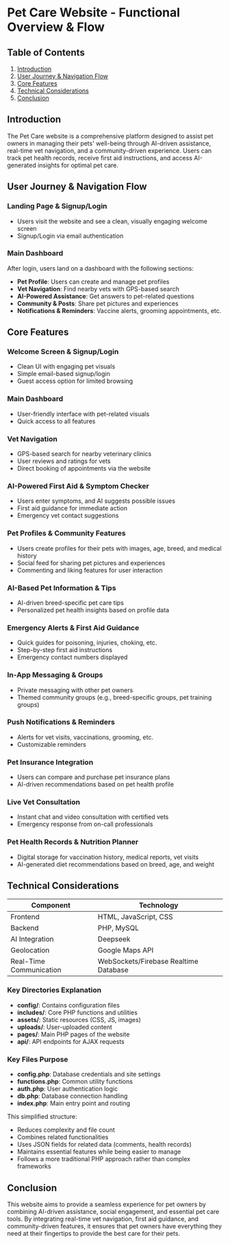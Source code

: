 # Pet Care Website - Functional Overview & Flow

## Table of Contents

1. [Introduction](#introduction)
2. [User Journey & Navigation Flow](#user-journey--navigation-flow)
3. [Core Features](#core-features)
4. [Technical Considerations](#technical-considerations)
5. [Conclusion](#conclusion)

## Introduction

The Pet Care website is a comprehensive platform designed to assist pet owners in managing their pets' well-being through AI-driven assistance, real-time vet navigation, and a community-driven experience. Users can track pet health records, receive first aid instructions, and access AI-generated insights for optimal pet care.

## User Journey & Navigation Flow

### Landing Page & Signup/Login
- Users visit the website and see a clean, visually engaging welcome screen
- Signup/Login via email authentication

### Main Dashboard
After login, users land on a dashboard with the following sections:
- **Pet Profile**: Users can create and manage pet profiles
- **Vet Navigation**: Find nearby vets with GPS-based search
- **AI-Powered Assistance**: Get answers to pet-related questions
- **Community & Posts**: Share pet pictures and experiences
- **Notifications & Reminders**: Vaccine alerts, grooming appointments, etc.

## Core Features

### Welcome Screen & Signup/Login
- Clean UI with engaging pet visuals
- Simple email-based signup/login
- Guest access option for limited browsing

### Main Dashboard
- User-friendly interface with pet-related visuals
- Quick access to all features

### Vet Navigation
- GPS-based search for nearby veterinary clinics
- User reviews and ratings for vets
- Direct booking of appointments via the website

### AI-Powered First Aid & Symptom Checker
- Users enter symptoms, and AI suggests possible issues
- First aid guidance for immediate action
- Emergency vet contact suggestions

### Pet Profiles & Community Features
- Users create profiles for their pets with images, age, breed, and medical history
- Social feed for sharing pet pictures and experiences
- Commenting and liking features for user interaction

### AI-Based Pet Information & Tips
- AI-driven breed-specific pet care tips
- Personalized pet health insights based on profile data

### Emergency Alerts & First Aid Guidance
- Quick guides for poisoning, injuries, choking, etc.
- Step-by-step first aid instructions
- Emergency contact numbers displayed

### In-App Messaging & Groups
- Private messaging with other pet owners
- Themed community groups (e.g., breed-specific groups, pet training groups)

### Push Notifications & Reminders
- Alerts for vet visits, vaccinations, grooming, etc.
- Customizable reminders

### Pet Insurance Integration
- Users can compare and purchase pet insurance plans
- AI-driven recommendations based on pet health profile

### Live Vet Consultation
- Instant chat and video consultation with certified vets
- Emergency response from on-call professionals

### Pet Health Records & Nutrition Planner
- Digital storage for vaccination history, medical reports, vet visits
- AI-generated diet recommendations based on breed, age, and weight

## Technical Considerations

| Component | Technology |
|-----------|------------|
| Frontend | HTML, JavaScript, CSS |
| Backend | PHP, MySQL |
| AI Integration | Deepseek |
| Geolocation | Google Maps API |
| Real-Time Communication | WebSockets/Firebase Realtime Database |

### Key Directories Explanation
- **config/**: Contains configuration files
- **includes/**: Core PHP functions and utilities
- **assets/**: Static resources (CSS, JS, images)
- **uploads/**: User-uploaded content
- **pages/**: Main PHP pages of the website
- **api/**: API endpoints for AJAX requests

### Key Files Purpose
- **config.php**: Database credentials and site settings
- **functions.php**: Common utility functions
- **auth.php**: User authentication logic
- **db.php**: Database connection handling
- **index.php**: Main entry point and routing

This simplified structure:
- Reduces complexity and file count
- Combines related functionalities
- Uses JSON fields for related data (comments, health records)
- Maintains essential features while being easier to manage
- Follows a more traditional PHP approach rather than complex frameworks

## Conclusion

This website aims to provide a seamless experience for pet owners by combining AI-driven assistance, social engagement, and essential pet care tools. By integrating real-time vet navigation, first aid guidance, and community-driven features, it ensures that pet owners have everything they need at their fingertips to provide the best care for their pets.

